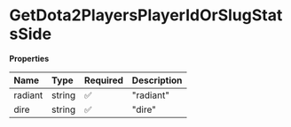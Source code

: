 # GetDota2PlayersPlayerIdOrSlugStatsSide

**Properties**

| Name    | Type   | Required | Description |
| :------ | :----- | :------- | :---------- |
| radiant | string | ✅       | "radiant"   |
| dire    | string | ✅       | "dire"      |
